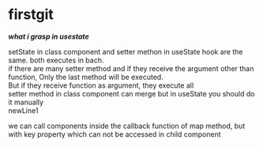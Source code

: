 # firstgit
*****what i grasp in usestate*****  
  
setState in class component and setter methon in useState hook are the same.
both executes in bach.  
if there are many setter method and if they receive the argument other than function, Only the last method will be executed.  
But if they receive function as argument, they execute all  
setter method in class component can merge but in useState you should do it manually  
newLine1


we can call components inside the callback function of map method, but with key property which can not be accessed in child component
